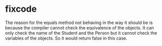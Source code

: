 # fixcode
The reason for the equals method not behaving in the way it should be is because the compiler cannot check the equivalence of the objects.
It can only check the name of the Student and the Person but it cannot check the variables of the objects. So it would return false in this case.
